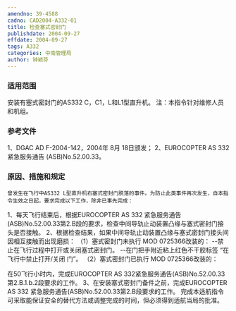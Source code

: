 ```yaml
---
amendno: 39-4588
cadno: CAD2004-A332-01
title: 检查塞式密封门
publishdate: 2004-09-27
effdate: 2004-09-27
tags: A332
categories: 中南管理局
author: 钟颖芬
---
```


### 适用范围 
安装有塞式密封门的AS332 C，C1，L和L1型直升机。
注：本指令针对维修人员和机组。

### 参考文件
1、DGAC AD F-2004-142，2004年 8月 18日颁发；
 2、EUROCOPTER AS 332紧急服务通告 (ASB)No.52.00.33。

### 原因、措施和规定 
    曾发生在飞行中AS332 L型直升机右塞式密封门脱落的事件。为防止此类事件再次发生，自本指令生效之日起，要求完成以下工作，除非已事先完成： 
1、每天飞行结束后，根据EUROCOPTER AS 332 紧急服务通告(ASB)No.52.00.33第2.B段的要求，检查中间导轨止动装置凸缘与塞式密封门接头是否接触。 
    2、根据检查结果，如果中间导轨止动装置凸缘与塞式密封门接头间因相互接触而出现磨损： 
    （1）塞式密封门未执行 MOD 0725366改装的：     --禁止在飞行过程中打开或关闭塞式密封门。 --在门把手附近粘上红色不干胶标签 “在飞行中禁止打开/关闭
门”。 
    （2）塞式密封门已执行 MOD 0725366改装的： 
  
在50飞行小时内，完成EUROCOPTER AS 332紧急服务通告(ASB)No.52.00.33第2.B.1.b.2段要求的工作。     3、在安装塞式密封门备件之前，完成EUROCOPTER AS 332 紧急服务通告(ASB)No.52.00.33第2.B段要求的工作。 完成本适航指令可采取能保证安全的替代方法或调整完成的时间，但必须得到适航当局的批准。
